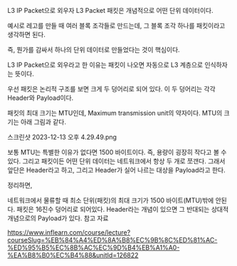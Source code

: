 L3 IP Packet으로 외우자
L3 Packet
패킷은 개념적으로 어떤 단위 데이터이다.

예시로 레고를 만들 때 여러 블록 조각들로 만드는데, 그 블록 조각 하나를 패킷이라고 생각하면 된다.

즉, 뭔가를 감싸서 하나의 단위 데이터로 만들었다는 것이 핵심이다.

L3 IP Packet으로 외우라고 한 이유는 패킷이 나오면 자동으로 L3 계층으로 인식하자는 뜻이다.

우선 패킷은 논리적 구조를 보면 크게 두 덩어리로 되어 있다. 이 두 덩어리는 각각 Header와 Payload이다.

패킷의 최대 크기는 MTU인데, Maximum transmission unit의 약자이다. MTU의 크기는 아래 그림과 같다.

스크린샷 2023-12-13 오후 4.29.49.png

보통 MTU는 특별한 이유가 없다면 1500 바이트이다. 즉, 용량이 굉장히 작다고 볼 수 있다. 그리고 패킷이든 어떤 단위 데이터는 네트워크에서 항상 두 개로 쪼갠다. 그래서 앞단은 Header라고 하고, 그리고 Header가 실어 나르는 대상을 Payload라고 한다.

정리하면,

네트워크에서 물류할 때 최소 단위(패킷)의 최대 크기가 1500 바이트(MTU)밖에 안된다.
패킷은 16진수 덩어리로 되어있다.
Header라는 개념이 있으면 그 반대되는 상대적 개념으로의 Payload가 있다.
참고 자료

https://www.inflearn.com/course/lecture?courseSlug=%EB%84%A4%ED%8A%B8%EC%9B%8C%ED%81%AC-%ED%95%B5%EC%8B%AC%EC%9D%B4%EB%A1%A0-%EA%B8%B0%EC%B4%88&unitId=126822
